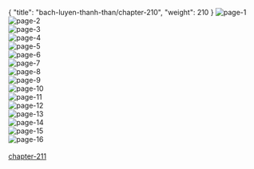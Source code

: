{ "title": "bach-luyen-thanh-than/chapter-210", "weight": 210 }
<img src="bach-luyen-thanh-than_0210_01-6f5cce32a76ac9444ac797a17c8443e2.webp" alt="page-1" origin="http://1.bp.blogspot.com/-LtFBMEcU5lU/WrMlTBIyJyI/AAAAAAAAMCU/_5XkTn3yX_8bNx2J13k6LOqqNrV3zMK5ACLcBGAs/s1600/2.jpg?imgmax=0"><br/>
<img src="bach-luyen-thanh-than_0210_02-5e0ccdb04ff4fb0dc6ff5087478473d2.webp" alt="page-2" origin="http://1.bp.blogspot.com/-OjTUk_iFtBk/WrMlT98OtnI/AAAAAAAAMCY/P3b2WYQOvUccNGBaoE4JDVzLsTSHV1ZZACLcBGAs/s1600/3.jpg?imgmax=0"><br/>
<img src="bach-luyen-thanh-than_0210_03-4c8ade5fac6bc73895914219dd78ddc5.webp" alt="page-3" origin="http://1.bp.blogspot.com/-89IdMpuFxiw/WrMlUeZOUZI/AAAAAAAAMCc/6JyizrFMC5wx8BlMaKQ002Rem8raAOzQgCLcBGAs/s1600/4.jpg?imgmax=0"><br/>
<img src="bach-luyen-thanh-than_0210_04-14a643f6a8a447b1411b6e620153390e.webp" alt="page-4" origin="http://1.bp.blogspot.com/-8uXxzqDWlWU/WrMlUsHuK-I/AAAAAAAAMCg/6kJYLiAt35woLrJzqDWBtOBCS1Vb7JkogCLcBGAs/s1600/5.jpg?imgmax=0"><br/>
<img src="bach-luyen-thanh-than_0210_05-79e3e2e84c905fd5040db231ddce83d4.webp" alt="page-5" origin="http://1.bp.blogspot.com/-m9HEqc-zx0U/WrMlUnHqIWI/AAAAAAAAMCk/Z--h3uHFVrgCy2KtwzemgHg8KwP7ZVhfQCLcBGAs/s1600/6.jpg?imgmax=0"><br/>
<img src="bach-luyen-thanh-than_0210_06-e0cb9656692447a923e26b849f42533a.webp" alt="page-6" origin="http://1.bp.blogspot.com/-8Vl1sqxLOl4/WrMlVOwC_HI/AAAAAAAAMCo/wX1lfy3DCkMQQD4ZSH0HEVrpwLnbawv_gCLcBGAs/s1600/7.jpg?imgmax=0"><br/>
<img src="bach-luyen-thanh-than_0210_07-79212646cbd806d20140d1c3b20f98f3.webp" alt="page-7" origin="http://1.bp.blogspot.com/-fSyQkyJyia0/WrMlV1p8axI/AAAAAAAAMCw/dS_MmdnoUR0UVWmU6YA35-Drklsey6pwACLcBGAs/s1600/8.jpg?imgmax=0"><br/>
<img src="bach-luyen-thanh-than_0210_08-bdc8650c17e7101067437309003a2954.webp" alt="page-8" origin="http://1.bp.blogspot.com/-iLbrXb77IyQ/WrMlVhJjq-I/AAAAAAAAMCs/upx76fL8nus0aZ7q76jpEjPV_Lj2cW3mQCLcBGAs/s1600/9.jpg?imgmax=0"><br/>
<img src="bach-luyen-thanh-than_0210_09-8a8e65a064043cd67e9313d50718aba9.webp" alt="page-9" origin="http://1.bp.blogspot.com/-e4sKIeRIYsU/WrMlQ6IwfaI/AAAAAAAAMB8/9yfqco87lwM2Jcbl6ojWddGnBQrLObAxwCLcBGAs/s1600/10.jpg?imgmax=0"><br/>
<img src="bach-luyen-thanh-than_0210_10-0171ba2e5fe19ccf07cc690e630de5f5.webp" alt="page-10" origin="http://1.bp.blogspot.com/-vWIE8SudXNg/WrMlQ042p6I/AAAAAAAAMB4/pz06M58JBxwbgV50k2iOB9MbL7xaf1cJACLcBGAs/s1600/11.jpg?imgmax=0"><br/>
<img src="bach-luyen-thanh-than_0210_11-5e123d2b850cd7ce75ccc7904c25c7ff.webp" alt="page-11" origin="http://1.bp.blogspot.com/-cd8etYSaR-4/WrMlQ1So_TI/AAAAAAAAMB0/VxK351RNWi4CIfJh2U6PVPvITEf7zrjfgCLcBGAs/s1600/12.jpg?imgmax=0"><br/>
<img src="bach-luyen-thanh-than_0210_12-9ae2449924e10b679057ad1ef427324b.webp" alt="page-12" origin="http://1.bp.blogspot.com/-v0mcyTIgBGY/WrMlRk6v5sI/AAAAAAAAMCA/oQnjzLHa3iQq6-PdCIk3cEu3trTSBgOCACLcBGAs/s1600/13.jpg?imgmax=0"><br/>
<img src="bach-luyen-thanh-than_0210_13-4cedcf29b3fe5020ba6495715c2cb9aa.webp" alt="page-13" origin="http://1.bp.blogspot.com/-DBLyredQ0CE/WrMlRr9DQKI/AAAAAAAAMCE/IWbTfjnGjSMO5xcMzTSXipbOqxzLux9VQCLcBGAs/s1600/14.jpg?imgmax=0"><br/>
<img src="bach-luyen-thanh-than_0210_14-7344f8cca66ec5979df9080b877277b1.webp" alt="page-14" origin="http://1.bp.blogspot.com/-wSjcOizBUv0/WrMlR8YeXUI/AAAAAAAAMCI/21jQNhxGknMoMcUp6eyhl_SZrcSZu2lWgCLcBGAs/s1600/15.jpg?imgmax=0"><br/>
<img src="bach-luyen-thanh-than_0210_15-2994980cea4073de344973325f59b819.webp" alt="page-15" origin="http://1.bp.blogspot.com/-vYP4xGPRCOI/WrMlShsdnsI/AAAAAAAAMCM/eLMDlZSnmJoQ3uLYPsW8kibRkTgCPczxACLcBGAs/s1600/16.jpg?imgmax=0"><br/>
<img src="bach-luyen-thanh-than_0210_16-850x1176-359a51e6b57ce002b6bbfa270b01454f.webp" alt="page-16" origin="http://1.bp.blogspot.com/-1Y2Cg6aSmY4/WrMlSyYfD2I/AAAAAAAAMCQ/r21RfEIQUgMWDeCz5S-KZaSCIjRpFnChQCLcBGAs/s1600/17.jpg?imgmax=0"><br/>
<br/><a class="nextchap" href="/bach-luyen-thanh-than/chapter-211">chapter-211</a>
